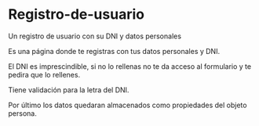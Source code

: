 # Registro-de-usuario
Un registro de usuario con su DNI y datos personales

Es una página donde te registras con tus datos personales y DNI.

El DNI es imprescindible, si no lo rellenas no te da acceso al formulario y te pedira que lo rellenes.

Tiene validación para la letra del DNI.

Por último los datos quedaran almacenados como propiedades del objeto persona.
